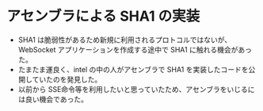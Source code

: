 # アセンブラによる SHA1 の実装

* SHA1 は脆弱性があるため新規に利用されるプロトコルではないが、WebSocket アプリケーションを作成する途中で SHA1 に触れる機会があった。
* たまたま運良く、intel の中の人がアセンブラで SHA1 を実装したコードを公開していたのを発見した。
* 以前から SSE命令等を利用したいと思っていたため、アセンブラをいじるには良い機会であった。

